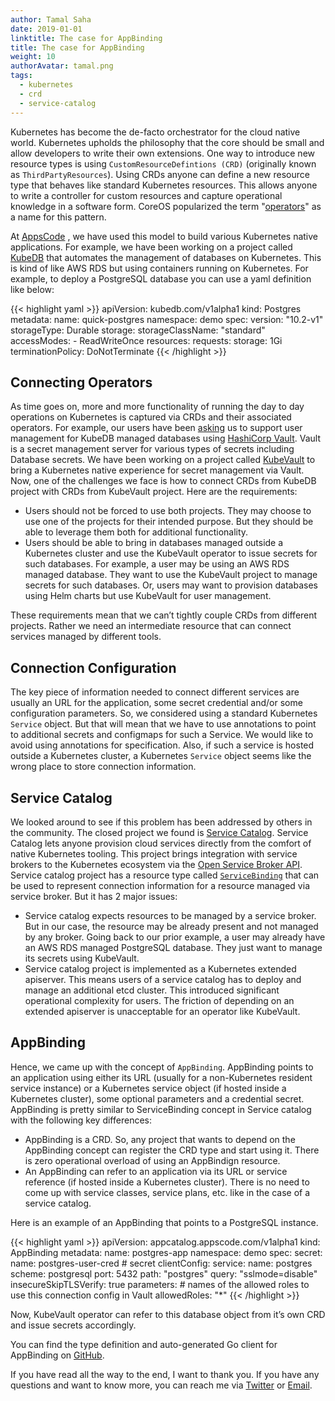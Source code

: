 ```yaml
---
author: Tamal Saha
date: 2019-01-01
linktitle: The case for AppBinding
title: The case for AppBinding
weight: 10
authorAvatar: tamal.png
tags:
  - kubernetes
  - crd
  - service-catalog
---
```


Kubernetes has become the de-facto orchestrator for the cloud native world. Kubernetes upholds the philosophy that the core should be small and allow developers to write their own extensions. One way to introduce new resource types is using `CustomResourceDefintions (CRD)` (originally known as `ThirdPartyResources`). Using CRDs anyone can define a new resource type that behaves like standard Kubernetes resources. This allows anyone to write a controller for custom resources and capture operational knowledge in a software form. CoreOS popularized the term "[operators](https://coreos.com/blog/introducing-operators.html)" as a name for this pattern.

At [AppsCode](https://twitter.com/AppsCodeHQ) , we have used this model to build various Kubernetes native applications. For example, we have been working on a project called [KubeDB](https://twitter.com/KubeDB) that automates the management of databases on Kubernetes. This is kind of like AWS RDS but using containers running on Kubernetes. For example, to deploy a PostgreSQL database you can use a yaml definition like below:

{{< highlight yaml >}}
apiVersion: kubedb.com/v1alpha1
kind: Postgres
metadata:
  name: quick-postgres
  namespace: demo
spec:
  version: "10.2-v1"
  storageType: Durable
  storage:
    storageClassName: "standard"
    accessModes:
    - ReadWriteOnce
    resources:
      requests:
        storage: 1Gi
  terminationPolicy: DoNotTerminate
{{< /highlight >}}

## Connecting Operators

As time goes on, more and more functionality of running the day to day operations on Kubernetes is captured via CRDs and their associated operators. For example, our users have been [asking](https://github.com/kubedb/project/issues/141) us to support user management for KubeDB managed databases using [HashiCorp Vault](https://www.vaultproject.io/). Vault is a secret management server for various types of secrets including Database secrets. We have been working on a project called [KubeVault](https://twitter.com/KubeVault) to bring a Kubernetes native experience for secret management via Vault. Now, one of the challenges we face is how to connect CRDs from KubeDB project with CRDs from KubeVault project. Here are the requirements:

- Users should not be forced to use both projects. They may choose to use one of the projects for their intended purpose. But they should be able to leverage them both for additional functionality.
- Users should be able to bring in databases managed outside a Kubernetes cluster and use the KubeVault operator to issue secrets for such databases. For example, a user may be using an AWS RDS managed database. They want to use the KubeVault project to manage secrets for such databases. Or, users may want to provision databases using Helm charts but use KubeVault for user management.

These requirements mean that we can’t tightly couple CRDs from different projects. Rather we need an intermediate resource that can connect services managed by different tools.

## Connection Configuration

The key piece of information needed to connect different services are usually an URL for the application, some secret credential and/or some configuration parameters. So, we considered using a standard Kubernetes `Service` object. But that will mean that we have to use annotations to point to additional secrets and configmaps for such a Service. We would like to avoid using annotations for specification. Also, if such a service is hosted outside a Kubernetes cluster, a Kubernetes `Service` object seems like the wrong place to store connection information.

## Service Catalog

We looked around to see if this problem has been addressed by others in the community. The closed project we found is [Service Catalog](https://github.com/kubernetes-incubator/service-catalog). Service Catalog lets anyone provision cloud services directly from the comfort of native Kubernetes tooling. This project brings integration with service brokers to the Kubernetes ecosystem via the [Open Service Broker API](https://github.com/openservicebrokerapi/servicebroker). Service catalog project has a resource type called [`ServiceBinding`](https://github.com/kubernetes-incubator/service-catalog/blob/master/docs/v1/api.md#servicebinding-resource) that can be used to represent connection information for a resource managed via service broker. But it has 2 major issues:

- Service catalog expects resources to be managed by a service broker. But in our case, the resource may be already present and not managed by any broker. Going back to our prior example, a user may already have an AWS RDS managed PostgreSQL database. They just want to manage its secrets using KubeVault.
- Service catalog project is implemented as a Kubernetes extended apiserver. This means users of a service catalog has to deploy and manage an additional etcd cluster. This introduced significant operational complexity for users. The friction of depending on an extended apiserver is unacceptable for an operator like KubeVault.

## AppBinding
Hence, we came up with the concept of `AppBinding`. AppBinding points to an application using either its URL (usually for a non-Kubernetes resident service instance) or a Kubernetes service object (if hosted inside a Kubernetes cluster), some optional parameters and a credential secret. AppBinding is pretty similar to ServiceBinding concept in Service catalog with the following key differences:

- AppBinding is a CRD. So, any project that wants to depend on the AppBinding concept can register the CRD type and start using it. There is zero operational overload of using an AppBindign resource.
- An AppBinding can refer to an application via its URL or service reference (if hosted inside a Kubernetes cluster). There is no need to come up with service classes, service plans, etc. like in the case of a service catalog.

Here is an example of an AppBinding that points to a PostgreSQL instance.

{{< highlight yaml >}}
apiVersion: appcatalog.appscode.com/v1alpha1
kind: AppBinding
metadata:
  name: postgres-app
  namespace: demo
spec:
  secret:
    name: postgres-user-cred # secret
  clientConfig:
    service:
      name: postgres
      scheme: postgresql
      port: 5432
      path: "postgres"
      query: "sslmode=disable"
    insecureSkipTLSVerify: true
  parameters:
    # names of the allowed roles to use this connection config in Vault
    allowedRoles: "*"
{{< /highlight >}}

Now, KubeVault operator can refer to this database object from it’s own CRD and issue secrets accordingly.

You can find the type definition and auto-generated Go client for AppBinding on [GitHub](https://github.com/kmodules/custom-resources/blob/master/apis/appcatalog/v1alpha1/appbinding_types.go).

If you have read all the way to the end, I want to thank you. If you have any questions and want to know more, you can reach me via [Twitter](https://twitter.com/tsaha) or [Email](mailto:tamal@appscode.com).
